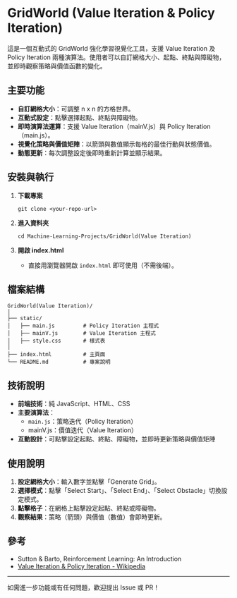 # GridWorld (Value Iteration & Policy Iteration)

這是一個互動式的 GridWorld 強化學習視覺化工具，支援 Value Iteration 及 Policy Iteration 兩種演算法。使用者可以自訂網格大小、起點、終點與障礙物，並即時觀察策略與價值函數的變化。

## 主要功能

- **自訂網格大小**：可調整 n x n 的方格世界。
- **互動式設定**：點擊選擇起點、終點與障礙物。
- **即時演算法運算**：支援 Value Iteration（mainV.js）與 Policy Iteration（main.js）。
- **視覺化策略與價值矩陣**：以箭頭與數值顯示每格的最佳行動與狀態價值。
- **動態更新**：每次調整設定後即時重新計算並顯示結果。

## 安裝與執行

1. **下載專案**
   ```
   git clone <your-repo-url>
   ```

2. **進入資料夾**
   ```
   cd Machine-Learning-Projects/GridWorld(Value Iteration)
   ```

3. **開啟 index.html**
   - 直接用瀏覽器開啟 `index.html` 即可使用（不需後端）。

## 檔案結構

```
GridWorld(Value Iteration)/
│
├── static/
│   ├── main.js         # Policy Iteration 主程式
│   ├── mainV.js        # Value Iteration 主程式
│   ├── style.css       # 樣式表
│
├── index.html          # 主頁面
└── README.md           # 專案說明
```

## 技術說明

- **前端技術**：純 JavaScript、HTML、CSS
- **主要演算法**：
  - `main.js`：策略迭代（Policy Iteration）
  - mainV.js：價值迭代（Value Iteration）
- **互動設計**：可點擊設定起點、終點、障礙物，並即時更新策略與價值矩陣

## 使用說明

1. **設定網格大小**：輸入數字並點擊「Generate Grid」。
2. **選擇模式**：點擊「Select Start」、「Select End」、「Select Obstacle」切換設定模式。
3. **點擊格子**：在網格上點擊設定起點、終點或障礙物。
4. **觀察結果**：策略（箭頭）與價值（數值）會即時更新。

## 參考

- Sutton & Barto, Reinforcement Learning: An Introduction
- [Value Iteration & Policy Iteration - Wikipedia](https://en.wikipedia.org/wiki/Markov_decision_process#Solution)

---

如需進一步功能或有任何問題，歡迎提出 Issue 或 PR！